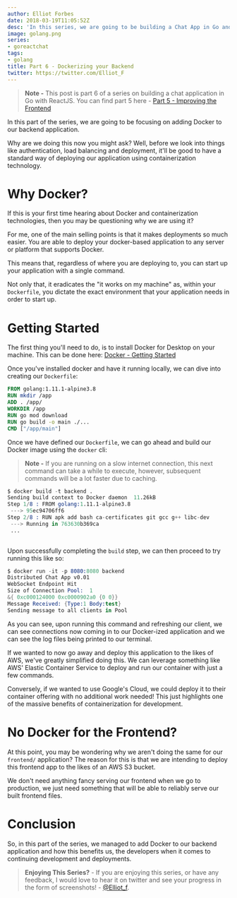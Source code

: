 ```yaml
---
author: Elliot Forbes
date: 2018-03-19T11:05:52Z
desc: 'In this series, we are going to be building a Chat App in Go and ReactJS'
image: golang.png
series:
- goreactchat
tags:
- golang
title: Part 6 - Dockerizing your Backend
twitter: https://twitter.com/Elliot_F
---
```


> **Note -** This post is part 6 of a series on building a chat application in Go with ReactJS. You can find part 5 here - [Part 5 - Improving the Frontend](/projects/chat-system-in-go-and-react/part-5-improved-frontend/)

In this part of the series, we are going to be focusing on adding Docker to our backend application. 

Why are we doing this now you might ask? Well, before we look into things like authentication, load balancing and deployment, it'll be good to have a standard way of deploying our application using containerization technology.

# Why Docker?

If this is your first time hearing about Docker and containerization technologies, then you may be questioning why we are using it?

For me, one of the main selling points is that it makes deployments so much easier. You are able to deploy your docker-based application to any server or platform that supports Docker. 

This means that, regardless of where you are deploying to, you can start up your application with a single command.

Not only that, it eradicates the "it works on my machine" as, within your `Dockerfile`, you dictate the exact environment that your application needs in order to start up. 

# Getting Started

The first thing you'll need to do, is to install Docker for Desktop on your machine. This can be done here: [Docker - Getting Started](https://www.docker.com/get-started)

Once you've installed docker and have it running locally, we can dive into creating our `Dockerfile`:

```dockerfile
FROM golang:1.11.1-alpine3.8
RUN mkdir /app 
ADD . /app/ 
WORKDIR /app 
RUN go mod download
RUN go build -o main ./... 
CMD ["/app/main"]
```

Once we have defined our `Dockerfile`, we can go ahead and build our Docker image using the `docker` cli:

> **Note -** If you are running on a slow internet connection, this next command can take a while to execute, however, subsequent commands will be a lot faster due to caching.

```s
$ docker build -t backend .
Sending build context to Docker daemon  11.26kB
Step 1/8 : FROM golang:1.11.1-alpine3.8
 ---> 95ec94706ff6
Step 2/8 : RUN apk add bash ca-certificates git gcc g++ libc-dev
 ---> Running in 763630b369ca
 ...
 
```

Upon successfully completing the `build` step, we can then proceed to try running this like so:

```s
$ docker run -it -p 8080:8080 backend
Distributed Chat App v0.01
WebSocket Endpoint Hit
Size of Connection Pool:  1
&{ 0xc000124000 0xc0000902a0 {0 0}}
Message Received: {Type:1 Body:test}
Sending message to all clients in Pool
```

As you can see, upon running this command and refreshing our client, we can see connections now coming in to our Docker-ized application and we can see the log files being printed to our terminal.

If we wanted to now go away and deploy this application to the likes of AWS, we've greatly simplified doing this. We can leverage something like AWS' Elastic Container Service to deploy and run our container with just a few commands.

Conversely, if we wanted to use Google's Cloud, we could deploy it to their container offering with no additional work needed! This just highlights one of the massive benefits of containerization for development.

# No Docker for the Frontend?

At this point, you may be wondering why we aren't doing the same for our `frontend/` application? The reason for this is that we are intending to deploy this frontend app to the likes of an AWS S3 bucket. 

We don't need anything fancy serving our frontend when we go to production, we just need something that will be able to reliably serve our built frontend files. 

# Conclusion

So, in this part of the series, we managed to add Docker to our backend application and how this benefits us, the developers when it comes to continuing development and deployments.

> **Enjoying This Series?** - If you are enjoying this series, or have any feedback, I would love to hear it on twitter and see your progress in the form of screenshots! - [@Elliot_f](https://twitter.com/elliot_f). 